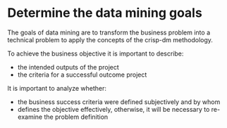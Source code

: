 Determine the data mining goals
===============================

The goals of data mining are to transform the business problem into a technical problem to apply the concepts of the crisp-dm methodology.

To achieve the business objective it is important to describe:
- the intended outputs of the project
- the criteria for a successful outcome project

It is important to analyze whether:
- the business success criteria were defined subjectively and by whom
- defines the objective effectively, otherwise, it will be necessary to re-examine the problem definition
